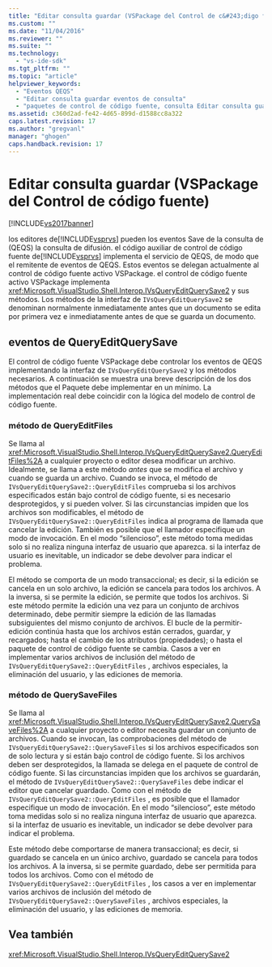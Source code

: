 ```yaml
---
title: "Editar consulta guardar (VSPackage del Control de c&#243;digo fuente) | Microsoft Docs"
ms.custom: ""
ms.date: "11/04/2016"
ms.reviewer: ""
ms.suite: ""
ms.technology: 
  - "vs-ide-sdk"
ms.tgt_pltfrm: ""
ms.topic: "article"
helpviewer_keywords: 
  - "Eventos QEQS"
  - "Editar consulta guardar eventos de consulta"
  - "paquetes de control de código fuente, consulta Editar consulta guardar eventos"
ms.assetid: c360d2ad-fe42-4d65-899d-d1588cc8a322
caps.latest.revision: 17
ms.author: "gregvanl"
manager: "ghogen"
caps.handback.revision: 17
---
```

# Editar consulta guardar (VSPackage del Control de c&#243;digo fuente)
[!INCLUDE[vs2017banner](../../code-quality/includes/vs2017banner.md)]

los editores de[!INCLUDE[vsprvs](../../code-quality/includes/vsprvs_md.md)] pueden los eventos Save de la consulta de \(QEQS\) la consulta de difusión.  el código auxiliar de control de código fuente de[!INCLUDE[vsprvs](../../code-quality/includes/vsprvs_md.md)] implementa el servicio de QEQS, de modo que el remitente de eventos de QEQS.  Estos eventos se delegan actualmente al control de código fuente activo VSPackage.  el control de código fuente activo VSPackage implementa <xref:Microsoft.VisualStudio.Shell.Interop.IVsQueryEditQuerySave2> y sus métodos.  Los métodos de la interfaz de `IVsQueryEditQuerySave2` se denominan normalmente inmediatamente antes que un documento se edita por primera vez e inmediatamente antes de que se guarda un documento.  
  
## eventos de QueryEditQuerySave  
 El control de código fuente VSPackage debe controlar los eventos de QEQS implementando la interfaz de `IVsQueryEditQuerySave2` y los métodos necesarios.  A continuación se muestra una breve descripción de los dos métodos que el Paquete debe implementar en un mínimo.  La implementación real debe coincidir con la lógica del modelo de control de código fuente.  
  
### método de QueryEditFiles  
 Se llama al <xref:Microsoft.VisualStudio.Shell.Interop.IVsQueryEditQuerySave2.QueryEditFiles%2A> a cualquier proyecto o editor desea modificar un archivo.  Idealmente, se llama a este método *antes* que se modifica el archivo y cuando se guarda un archivo.  Cuando se invoca, el método de `IVsQueryEditQuerySave2::QueryEditFiles` comprueba si los archivos especificados están bajo control de código fuente, si es necesario desprotegidos, y si pueden volver.  Si las circunstancias impiden que los archivos son modificables, el método de `IVsQueryEditQuerySave2::QueryEditFiles` indica al programa de llamada que cancelar la edición.  También es posible que el llamador especifique un modo de invocación.  En el modo “silencioso”, este método toma medidas solo si no realiza ninguna interfaz de usuario que aparezca.  si la interfaz de usuario es inevitable, un indicador se debe devolver para indicar el problema.  
  
 El método se comporta de un modo transaccional; es decir, si la edición se cancela en un solo archivo, la edición se cancela para todos los archivos.  A la inversa, si se permite la edición, se permite que todos los archivos.  Si este método permite la edición una vez para un conjunto de archivos determinado, debe permitir siempre la edición de las llamadas subsiguientes del mismo conjunto de archivos.  El bucle de la permitir\-edición continúa hasta que los archivos están cerrados, guardar, y recargados; hasta el cambio de los atributos \(propiedades\); o hasta el paquete de control de código fuente se cambia.  Casos a ver en implementar varios archivos de inclusión del método de `IVsQueryEditQuerySave2::QueryEditFiles` , archivos especiales, la eliminación del usuario, y las ediciones de memoria.  
  
### método de QuerySaveFiles  
 Se llama al <xref:Microsoft.VisualStudio.Shell.Interop.IVsQueryEditQuerySave2.QuerySaveFiles%2A> a cualquier proyecto o editor necesita guardar un conjunto de archivos.  Cuando se invocan, las comprobaciones del método de `IVsQueryEditQuerySave2::QuerySaveFiles` si los archivos especificados son de solo lectura y si están bajo control de código fuente.  Si los archivos deben ser desprotegidos, la llamada se delega en el paquete de control de código fuente.  Si las circunstancias impiden que los archivos se guardarán, el método de `IVsQueryEditQuerySave2::QuerySaveFiles` debe indicar el editor que cancelar guardado.  Como con el método de `IVsQueryEditQuerySave2::QueryEditFiles` , es posible que el llamador especifique un modo de invocación.  En el modo “silencioso”, este método toma medidas solo si no realiza ninguna interfaz de usuario que aparezca.  si la interfaz de usuario es inevitable, un indicador se debe devolver para indicar el problema.  
  
 Este método debe comportarse de manera transaccional; es decir, si guardado se cancela en un único archivo, guardado se cancela para todos los archivos.  A la inversa, si se permite guardado, debe ser permitida para todos los archivos.  Como con el método de `IVsQueryEditQuerySave2::QueryEditFiles` , los casos a ver en implementar varios archivos de inclusión del método de `IVsQueryEditQuerySave2::QuerySaveFiles` , archivos especiales, la eliminación del usuario, y las ediciones de memoria.  
  
## Vea también  
 <xref:Microsoft.VisualStudio.Shell.Interop.IVsQueryEditQuerySave2>